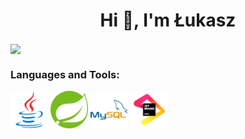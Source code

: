 <h1 align="center">Hi 👋, I'm Łukasz</h1>

<img align="center" width="49%" src="https://github-readme-stats.vercel.app/api/wakatime?username=l0&langs_count=10&theme=dark&layout=compact&custom_title=Last%207%20days...&border_radius=10&range=last_7_days"/>

<h3 align="left">Languages and Tools:</h3>
<p align="left">
   <img src="https://raw.githubusercontent.com/devicons/devicon/master/icons/java/java-original.svg" alt="Java" width="60" height="60"/>
   <img src="https://raw.githubusercontent.com/devicons/devicon/master/icons/spring/spring-original.svg" alt="Spring" width="60" height="60"/>
   <img src="https://raw.githubusercontent.com/devicons/devicon/master/icons/mysql/mysql-original-wordmark.svg" alt="MySQL" width="60" height="60"/>
   
   <img src="https://raw.githubusercontent.com/devicons/devicon/master/icons/jetbrains/jetbrains-original.svg" alt="JetBrains" width="60" height="60" />
</p>
<br>
